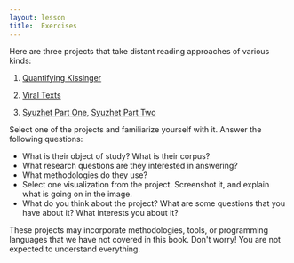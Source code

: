 ```yaml
---
layout: lesson
title:  Exercises
---
```

Here are three projects that take distant reading approaches of various kinds:

1. [Quantifying Kissinger](http://www.quantifyingkissinger.com/)

2. [Viral Texts](http://viraltexts.org/)

3. [Syuzhet Part One](http://www.matthewjockers.net/2015/02/02/syuzhet/), [Syuzhet Part Two](http://www.matthewjockers.net/2015/02/25/the-rest-of-the-story/)


Select one of the projects and familiarize yourself with it. Answer the following questions:

* What is their object of study? What is their corpus?
* What research questions are they interested in answering?
* What methodologies do they use?
* Select one visualization from the project. Screenshot it, and explain what is going on in the image.
* What do you think about the project? What are some questions that you have about it? What interests you about it?

These projects may incorporate methodologies, tools, or programming languages that we have not covered in this book. Don't worry! You are not expected to understand everything.

